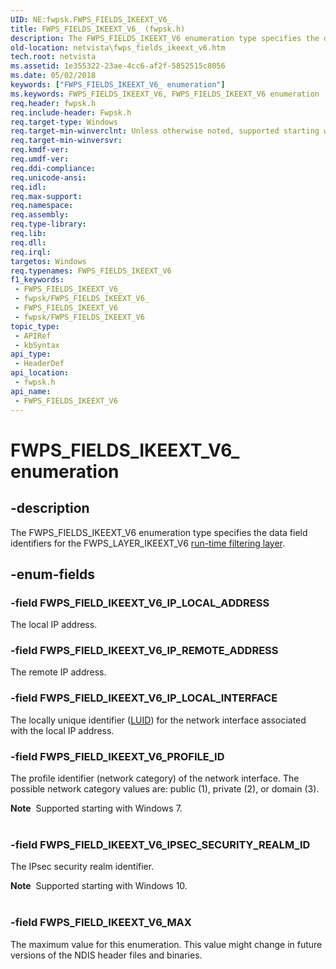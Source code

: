 ```yaml
---
UID: NE:fwpsk.FWPS_FIELDS_IKEEXT_V6_
title: FWPS_FIELDS_IKEEXT_V6_ (fwpsk.h)
description: The FWPS_FIELDS_IKEEXT_V6 enumeration type specifies the data field identifiers for the FWPS_LAYER_IKEEXT_V6 run-time filtering layer.
old-location: netvista\fwps_fields_ikeext_v6.htm
tech.root: netvista
ms.assetid: 1e355322-23ae-4cc6-af2f-5852515c8056
ms.date: 05/02/2018
keywords: ["FWPS_FIELDS_IKEEXT_V6_ enumeration"]
ms.keywords: FWPS_FIELDS_IKEEXT_V6, FWPS_FIELDS_IKEEXT_V6 enumeration [Network Drivers Starting with Windows Vista], FWPS_FIELDS_IKEEXT_V6_, FWPS_FIELD_IKEEXT_V6_IP_LOCAL_ADDRESS, FWPS_FIELD_IKEEXT_V6_IP_LOCAL_INTERFACE, FWPS_FIELD_IKEEXT_V6_IP_REMOTE_ADDRESS, FWPS_FIELD_IKEEXT_V6_MAX, FWPS_FIELD_IKEEXT_V6_PROFILE_ID, fwpsk/FWPS_FIELDS_IKEEXT_V6, fwpsk/FWPS_FIELD_IKEEXT_V6_IP_LOCAL_ADDRESS, fwpsk/FWPS_FIELD_IKEEXT_V6_IP_LOCAL_INTERFACE, fwpsk/FWPS_FIELD_IKEEXT_V6_IP_REMOTE_ADDRESS, fwpsk/FWPS_FIELD_IKEEXT_V6_MAX, fwpsk/FWPS_FIELD_IKEEXT_V6_PROFILE_ID, netvista.fwps_fields_ikeext_v6, wfp_ref_5_const_3_data_fields_0fbd1f0f-2524-4bec-a340-eaaa81539655.xml
req.header: fwpsk.h
req.include-header: Fwpsk.h
req.target-type: Windows
req.target-min-winverclnt: Unless otherwise noted, supported starting with Windows Vista.
req.target-min-winversvr: 
req.kmdf-ver: 
req.umdf-ver: 
req.ddi-compliance: 
req.unicode-ansi: 
req.idl: 
req.max-support: 
req.namespace: 
req.assembly: 
req.type-library: 
req.lib: 
req.dll: 
req.irql: 
targetos: Windows
req.typenames: FWPS_FIELDS_IKEEXT_V6
f1_keywords:
 - FWPS_FIELDS_IKEEXT_V6_
 - fwpsk/FWPS_FIELDS_IKEEXT_V6_
 - FWPS_FIELDS_IKEEXT_V6
 - fwpsk/FWPS_FIELDS_IKEEXT_V6
topic_type:
 - APIRef
 - kbSyntax
api_type:
 - HeaderDef
api_location:
 - fwpsk.h
api_name:
 - FWPS_FIELDS_IKEEXT_V6
---
```


# FWPS_FIELDS_IKEEXT_V6_ enumeration


## -description

The FWPS_FIELDS_IKEEXT_V6 enumeration type specifies the data field identifiers for the
  FWPS_LAYER_IKEEXT_V6 
  <a href="/windows/desktop/FWP/management-filtering-layer-identifiers-">run-time filtering layer</a>.

## -enum-fields

### -field FWPS_FIELD_IKEEXT_V6_IP_LOCAL_ADDRESS

The local IP address.

### -field FWPS_FIELD_IKEEXT_V6_IP_REMOTE_ADDRESS

The remote IP address.

### -field FWPS_FIELD_IKEEXT_V6_IP_LOCAL_INTERFACE

The locally unique identifier (<a href="/windows-hardware/drivers/ddi/igpupvdev/ns-igpupvdev-_luid">LUID</a>) for the network interface associated with the
     local IP address.

### -field FWPS_FIELD_IKEEXT_V6_PROFILE_ID

The profile identifier (network category) of the network interface. The possible network category
     values are: public (1), private (2), or domain (3).
     

<div class="alert"><b>Note</b>  Supported starting with Windows 7.</div>
<div> </div>

### -field FWPS_FIELD_IKEEXT_V6_IPSEC_SECURITY_REALM_ID

The IPsec security realm identifier.

<div class="alert"><b>Note</b>  Supported starting with Windows 10.</div>
<div> </div>

### -field FWPS_FIELD_IKEEXT_V6_MAX

The maximum value for this enumeration. This value might change in future versions of the NDIS
     header files and binaries.